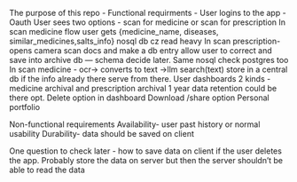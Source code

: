 The purpose of this repo - 
Functional requirments - 
User logins to the app -  Oauth
User sees two options - scan for medicine or scan for prescription 
In scan medicine flow user gets  {medicine_name, diseases, similar_medicines,salts_info} nosql db cz read heavy
In scan prescription- opens camera scan docs and make a db entry allow user to correct and save into archive db — schema decide later. Same nosql check postgres too
In scan medicine - ocr-> converts to text ->llm search(text) store in a central db if the info already there serve from there. 
User dashboards 2 kinds - medicine archival and prescription archival 1 year data retention could be there opt. 
Delete option in dashboard 
Download /share option
Personal portfolio 




Non-functional requirements 
Availability- user past history or normal usability 
Durability- data should be saved on client

One question to check later  - how to save data on client if the user deletes the app. Probably store the data on server but then the server shouldn’t be able to read the data 
